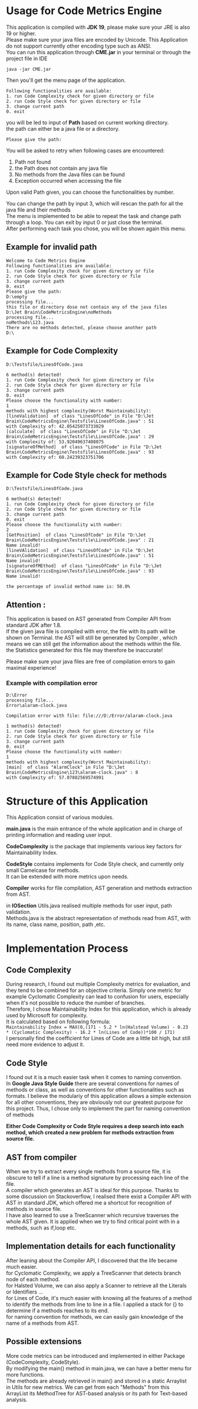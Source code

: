 # Usage for Code Metrics Engine

This application is compiled with **JDK 19**, please make sure your JRE is also 19 or higher.  
Please make sure your java files are encoded by Unicode. This Application do not support currently other encoding type such as ANSI.  
You can run this application through **CME.jar** in your terminal or through the project file in IDE

`java -jar CME.jar`

Then you'll get the menu page of the application.  

    Following functionalities are available:
    1. run Code Complexity check for given directory or file
    2. run Code Style check for given directory or file
    3. change current path
    0. exit


you will be led to input of **Path** based on current working directory.  
the path can either be a java file or a directory.  

``Please give the path:``

You will be asked to retry when following cases are encountered:
1. Path not found
2. the Path does not contain any java file
3. No methods from the Java files can be found
4. Exception occurred when accessing the file

Upon valid Path given, you can choose the functionalities by number.  

You can change the path by input 3, which will rescan the path for all the java file and their methods  
The menu is implemented to be able to repeat the task and change path through a loop. You can exit by input 0 or just close the terminal.  
After performing each task you chose, you will be shown again this menu.

## Example for invalid path

    Welcome to Code Metrics Engine
    Following functionalities are available:
    1. run Code Complexity check for given directory or file
    2. run Code Style check for given directory or file
    3. change current path
    0. exit
    Please give the path:
    D:\empty
    processing file...
    this file or directory dose not contain any of the java files
    D:\Jet Brain\CodeMetricsEngine\noMethods
    processing file...
    noMethods\123.java
    There are no methods detected, please choose another path
    D:\

## Example for Code Complexity
    D:\Testsfile/LinesOfCode.java
    
    6 method(s) detected!
    1. run Code Complexity check for given directory or file
    2. run Code Style check for given directory or file
    3. change current path
    0. exit
    Please choose the functionality with number:
    1
    methods with highest complexity(Worst Maintainability):
    [lineValidation]  of class "LinesOfCode" in File "D:\Jet Brain\CodeMetricsEngine\Testsfile\LinesOfCode.java" : 51
    with Complexity of: 42.05425073733029
    [calculate]  of class "LinesOfCode" in File "D:\Jet Brain\CodeMetricsEngine\Testsfile\LinesOfCode.java" : 29
    with Complexity of: 53.92049637408075
    [signatureOfMethod]  of class "LinesOfCode" in File "D:\Jet Brain\CodeMetricsEngine\Testsfile\LinesOfCode.java" : 93
    with Complexity of: 60.24239323751706

## Example for Code Style check for methods
    D:\Testsfile/LinesOfCode.java

    6 method(s) detected!
    1. run Code Complexity check for given directory or file
    2. run Code Style check for given directory or file
    3. change current path
    0. exit
    Please choose the functionality with number:
    2
    [GetPosition]  of class "LinesOfCode" in File "D:\Jet Brain\CodeMetricsEngine\Testsfile\LinesOfCode.java" : 21
    Name invalid!
    [lineVAlidation]  of class "LinesOfCode" in File "D:\Jet Brain\CodeMetricsEngine\Testsfile\LinesOfCode.java" : 51
    Name invalid!
    [signatureOfMEthod]  of class "LinesOfCode" in File "D:\Jet Brain\CodeMetricsEngine\Testsfile\LinesOfCode.java" : 93
    Name invalid!
    
    the percentage of invalid method name is: 50.0%

## Attention :

This application is based on AST generated from Compiler API from standard JDK after 1.8.  
If the given java file is compiled with error, the file with its path will be shown on Terminal.
the AST will still be generated by Compiler , which means we can still get the information about the methods within the file.  
the Statistics generated for this file may therefore be inaccurate!  

Please make sure your java files are free of compilation errors to gain maximal experience! 

### Example with compilation error
    D:\Error
    processing file...
    Error\alaram-clock.java
    
    Compilation error with file: file:///D:/Error/alaram-clock.java

    1 method(s) detected!
    1. run Code Complexity check for given directory or file
    2. run Code Style check for given directory or file
    3. change current path
    0. exit
    Please choose the functionality with number:
    1
    methods with highest complexity(Worst Maintainability):
    [main]  of class "AlarmClock" in File "D:\Jet Brain\CodeMetricsEngine\123\alaram-clock.java" : 8
    with Complexity of: 57.07882569574991

# Structure of this Application
This Application consist of various modules.  

**main.java** is the main entrance of the whole application and in charge of printing information and reading user input.  


**CodeComplexity** is the package that implements various key factors for Maintainability Index.  

**CodeStyle** contains implements for Code Style check, and currently only small Camelcase for methods.   
It can be extended with more metrics upon needs.

**Compiler** works for file compilation, AST generation and methods extraction from AST.  

in **IOSection** Utils.java realised multiple methods for user input, path validation.  
Methods.java is the abstract representation of methods read from AST, with its name, class name, position, path ,etc.  

# Implementation Process
## Code Complexity
During research, I found out multiple Complexity metrics for evaluation, and they tend to be combined for an objective criteria. Simply one metric for example Cyclomatic Complexity can lead to confusion for users, especially when it's not possible to reduce the number of branches.  
Therefore, I chose Maintainability Index for this application, which is already used by Microsoft for complexity.   
It is calculated based on following formula:  
`Maintainability Index = MAX(0,(171 - 5.2 * ln(Halstead Volume) - 0.23 * (Cyclomatic Complexity) - 16.2 * ln(Lines of Code))*100 / 171)`  
I personally find the coefficient for Lines of Code are a little bit high, but still need more evidence to adjust it.

## Code Style
I found out it is a much easier task when it comes to naming convention.  
In **Google Java Style Guide** there are several conventions for names of methods or class, as well as conventions for other functionalities such as formats.
I believe the modulariy of this application allows a simple extension for all other conventions, they are obviously not our greatest purpose for this project. Thus, I chose only to implement the part for naming convention of methods

**Either Code Complexity or Code Style requires a deep search into each method, which created a new problem for methods extraction from source file.**

## AST from compiler
When we try to extract every single methods from a source file, it is obscure to tell if a line is a method signature by processing each line of the file.  
A compiler which generates an AST is ideal for this purpose. 
Thanks to some discussion on Stackoverflow, I realised there exist a Compiler API with AST in standard JDK, which offered me a shortcut for recognition of methods in source file.  
I have also learned to use a TreeScanner which recursive traverses the whole AST given. It is applied when we try to find critical point with in a methods, such as if,loop etc.

## Implementation details for each functionality
After leaning about the Compiler API, I discovered that the life became much easier.   
for Cyclomatic Complexity, we apply a TreeScanner that detects branch node of each method.  
for Halsted Volume, we can also apply a Scanner to retrieve all the Literals or Identifiers ...  
for Lines of Code, it's much easier with knowing all the features of a method to identify the methods from line to line in a file. 
I applied a stack for {} to determine if a methods reaches to its end.  
for naming convention for methods, we can easily gain knowledge of the name of a methods from AST.

## Possible extensions 
More code metrics can be introduced and implemented in either Package (CodeComplexity, CodeStyle).  
By modifying the main() method in main.java, we can have a better menu for more functions.   
The methods are already retrieved in main() and stored in a static Arraylist in Utils for new metrics.
We can get from each "Methods" from this ArrayList its MethodTree for AST-based analysis or its path for Text-based analysis. 